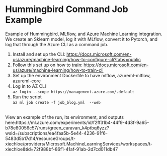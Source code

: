 # Hummingbird Command Job Example


Example of Hummingbird, MLflow, and Azure Machine Learning integration. 
We create an Sklearn model, log it with MLflow, convert it to Pytorch, and log that through the Azure CLI as a command job.

1. Install and set up the CLI: https://docs.microsoft.com/en-us/azure/machine-learning/how-to-configure-cli?tabs=public
2. Follow this set up on how to train: https://docs.microsoft.com/en-us/azure/machine-learning/how-to-train-cli 
3. Set up the environment Dockerfile to have mlflow, azureml-mlflow, azureml-core
4. Log in to AZ CLI <br>
`az login --scope https://management.azure.com/.default`
5. Run the script <br>
`az ml job create -f job_blog.yml  --web`
<br>
View an example of the run, its environment, and outputs here:https://ml.azure.com/experiments/id/f2ff31b4-44f9-4d3f-9a65-b78e80056c57/runs/green_caravan_k4ptbq6yzz?wsid=/subscriptions/ea4faa5b-5e44-4236-91f6-5483d5b17d14/resourceGroups/t-xiechloe/providers/Microsoft.MachineLearningServices/workspaces/t-xiechloe&tid=72f988bf-86f1-41af-91ab-2d7cd011db47 
